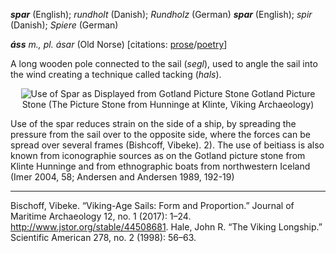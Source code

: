 **_spar_** (English); _rundholt_ (Danish); _Rundholz_ (German)
**_spar_** (English); _spir_ (Danish); _Spiere_ (German)

_**áss** m., pl. ásar_ (Old Norse) [citations: [prose](https://onp.ku.dk/onp/onp.php?o4934https://onp.ku.dk/onp/onp.php?o4934)/[poetry](https://lexiconpoeticum.org/m.php?p=lemma&i=5136)]  

 A long wooden pole connected to the sail (_segl_), used to angle the sail into the wind creating a technique called tacking (_hals_).    

<div align="center">
  
  ![Use of Spar as Displayed from Gotland Picture Stone](<img width="470" alt="Screenshot 2024-12-04 at 8 53 06 pm" src="https://github.com/user-attachments/assets/949c9959-9fc1-4166-88b5-47775688de48">)
  Gotland Picture Stone (The Picture Stone from Hunninge at Klinte, Viking Archaeology)

</div>

  Use of the spar reduces strain on the side of a ship, by spreading the pressure from the sail over to the opposite side, where the forces can be spread over several frames (Bishcoff, Vibeke). 2). The use of beitiass is also known from iconographie sources as on the Gotland picture stone from Klinte Hunninge and from ethnographic boats from northwestern Iceland (Imer 2004, 58; Andersen and Andersen
1989, 192-19)

---

  Bischoff, Vibeke. “Viking-Age Sails: Form and Proportion.” Journal of Maritime Archaeology 12, no. 1 (2017): 1–24. http://www.jstor.org/stable/44508681.
  Hale, John R. “The Viking Longship.” Scientific American 278, no. 2 (1998): 56–63.
 
  
